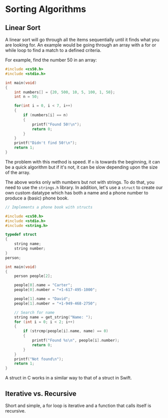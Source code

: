 # Sorting Algorithms

## Linear Sort

A linear sort will go through all the items sequentially until it finds what you are looking for. An example would be going through an array with a for or while loop to find a match to a defined criteria.

For example, find the number 50 in an array:

``` c
#include <cs50.h>
#include <stdio.h>

int main(void)
{
    int numbers[] = {20, 500, 10, 5, 100, 1, 50};
    int n = 50;

    for(int i = 0, i < 7, i++)
    {
        if (numbers[i] == n)
        {
            printf("Found 50!\n");
            return 0;
        }
    }
    printf("Didn't find 50!\n");
    return 1;
}
```

The problem with this method is speed. If `n` is towards the beginning, it can be a quick algorithm but if it's not, it can be slow depending upon the size of the array.

The above works only with numbers but not with strings. To do that, you need to use the `strings.h` library. In addition, let's use a `struct` to create our own custom datatype which has both a name and a phone number to produce a (basic) phone book.

``` c
// Implements a phone book with structs

#include <cs50.h>
#include <stdio.h>
#include <string.h>

typedef struct
{
    string name;
    string number;
}
person;

int main(void)
{
    person people[2];

    people[0].name = "Carter";
    people[0].number = "+1-617-495-1000";

    people[1].name = "David";
    people[1].number = "+1-949-468-2750";

    // Search for name
    string name = get_string("Name: ");
    for (int i = 0; i < 2; i++)
    {
        if (strcmp(people[i].name, name) == 0)
        {
            printf("Found %s\n", people[i].number);
            return 0;
        }
    }
    printf("Not found\n");
    return 1;
}
```

A struct in C works in a similar way to that of a struct in Swift.

## Iterative vs. Recursive

Short and simple, a for loop is iterative and a function that calls itself is recursive.
